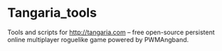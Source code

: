# Tangaria_tools
Tools and scripts for http://tangaria.com –  free open-source persistent online multiplayer roguelike game powered by PWMAngband.
